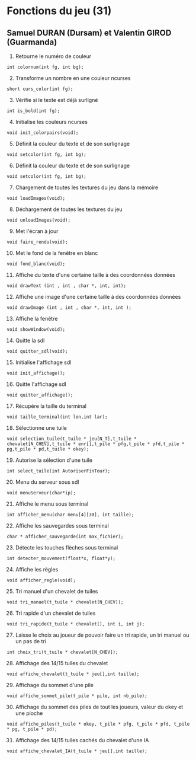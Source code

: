 # Fonctions du jeu (31)
## Samuel DURAN (Dursam) et Valentin GIROD (Guarmanda)

1. Retourne le numéro de couleur
```
int colornum(int fg, int bg);
```

2. Transforme un nombre en une couleur ncurses
```
short curs_color(int fg);
```

3. Vérifie si le texte est déjà surligné
```
int is_bold(int fg);
```

4. Initialise les couleurs ncurses
```
void init_colorpairs(void);
```

5. Définit la couleur du texte et de son surlignage
```
void setcolor(int fg, int bg);
```

6. Définit la couleur du texte et de son surlignage
```
void setcolor(int fg, int bg);
```

7. Chargement de toutes les textures du jeu dans la mémoire
```
void loadImages(void);
```

8. Déchargement de toutes les textures du jeu
```
void unloadImages(void);
```

9. Met l'écran à jour
```
void faire_rendu(void);
```

10. Met le fond de la fenêtre en blanc
```
void fond_blanc(void);
```

11. Affiche du texte d'une certaine taille à des coordonnées données
```
void drawText (int , int , char *, int, int);
```

12. Affiche une image d'une certaine taille à des coordonnées données
```
void drawImage (int , int , char *, int, int );
```

13. Affiche la fenêtre
```
void showWindow(void);
```

14. Quitte la sdl
```
void quitter_sdl(void);
```

15. Initialise l'affichage sdl
```
void init_affichage();
```

16. Quitte l'affichage sdl
```
void quitter_affichage();
```

17. Récupère la taille du terminal
```
void taille_terminal(int lon,int lar);
```

18. Sélectionne une tuile
```
void selection_tuile(t_tuile * jeu[N_T],t_tuile * chevalet[N_CHEV],t_tuile * enr[],t_pile * pfg,t_pile * pfd,t_pile * pg,t_pile * pd,t_tuile * okey);
```

19. Autorise la sélection d'une tuile
```
int select_tuile(int AutoriserFinTour);
```

20. Menu du serveur sous sdl
```
void menuServeur(char*ip);
```

21. Affiche le menu sous terminal
```
int afficher_menu(char menu[4][30], int taille);
```

22. Affiche les sauvegardes sous terminal
```
char * afficher_sauvegarde(int max_fichier);
```

23. Détecte les touches flèches sous terminal
```
int detecter_mouvement(float*x, float*y);
```

24. Affiche les règles
```
void afficher_regle(void);
```

25. Tri manuel d'un chevalet de tuiles
```
void tri_manuel(t_tuile * chevalet[N_CHEV]);
```

26. Tri rapide d'un chevalet de tuiles
```
void tri_rapide(t_tuile * chevalet[], int i, int j);
```

27. Laisse le choix au joueur de pouvoir faire un tri rapide, un tri manuel ou un pas de tri
```
int choix_tri(t_tuile * chevalet[N_CHEV]);
```

28. Affichage des 14/15 tuiles du chevalet
```
void affiche_chevalet(t_tuile * jeu[],int taille);
```

29. Affichage du sommet d'une pile
```
void affiche_sommet_pile(t_pile * pile, int nb_pile);
```

30. Affichage du sommet des piles de tout les joueurs, valeur du okey et une pioche
```
void affiche_piles(t_tuile * okey, t_pile * pfg, t_pile * pfd, t_pile * pg, t_pile * pd);
```

31. Affichage des 14/15 tuiles cachés du chevalet d'une IA
```
void affiche_chevalet_IA(t_tuile * jeu[],int taille);
```
